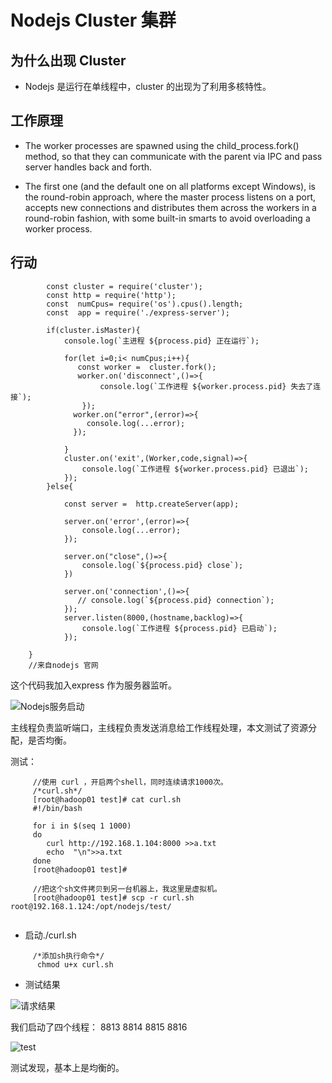 # Nodejs  Cluster 集群

## 为什么出现 Cluster
* Nodejs 是运行在单线程中，cluster 的出现为了利用多核特性。

## 工作原理
* The worker processes are spawned using the child_process.fork() method, so that they can communicate with the parent via IPC and pass server handles back and forth.

* The first one (and the default one on all platforms except Windows), is the round-robin approach, where the master process listens on a port, accepts new connections and distributes them across the workers in a round-robin fashion, with some built-in smarts to avoid overloading a worker process.


## 行动

```
		const cluster = require('cluster');
		const http = require('http');
		const  numCpus= require('os').cpus().length;
		const  app = require('./express-server');
		
		if(cluster.isMaster){
		    console.log(`主进程 ${process.pid} 正在运行`);
		
		    for(let i=0;i< numCpus;i++){
		       const worker =  cluster.fork();
		       worker.on('disconnect',()=>{
		            console.log(`工作进程 ${worker.process.pid} 失去了连接`);
		        });
		      worker.on("error",(error)=>{
		         console.log(...error);
		      });
		      
		    }
		    cluster.on('exit',(Worker,code,signal)=>{
		        console.log(`工作进程 ${worker.process.pid} 已退出`);
		    });
		}else{
		
		    const server =  http.createServer(app);
		    
		    server.on('error',(error)=>{
		        console.log(...error);
		    });
		
		    server.on("close",()=>{
		        console.log(`${process.pid} close`);
		    })
		
		    server.on('connection',()=>{
		       // console.log(`${process.pid} connection`);
		    });
		    server.listen(8000,(hostname,backlog)=>{
		        console.log(`工作进程 ${process.pid} 已启动`);
		    });
		   
	}
	//来自nodejs 官网
```
 这个代码我加入express 作为服务器监听。
 
 ![Nodejs服务启动](http://fandong90.github.io/dist/static/img/nodejsclusterserver.png)
 
 主线程负责监听端口，主线程负责发送消息给工作线程处理，本文测试了资源分配，是否均衡。
 
 测试：
 
   ```
   		//使用 curl ，开启两个shell，同时连续请求1000次。
   		/*curl.sh*/
   		[root@hadoop01 test]# cat curl.sh 
		#!/bin/bash
		
		for i in $(seq 1 1000)
		do
		   curl http://192.168.1.104:8000 >>a.txt
		   echo  "\n">>a.txt
		done
		[root@hadoop01 test]# 
		
		//把这个sh文件拷贝到另一台机器上，我这里是虚拟机。
		[root@hadoop01 test]# scp -r curl.sh  root@192.168.1.124:/opt/nodejs/test/
		
   ```
   
   * 启动./curl.sh 
   
   ```
        /*添加sh执行命令*/
   		 chmod u+x curl.sh 
   
   ```
   * 测试结果
   
   ![请求结果](http://fandong90.github.io/dist/static/img/nodeclusterfilea.png)
   
   我们启动了四个线程： 8813 8814 8815 8816
   
   ![test](http://fandong90.github.io/dist/static/img/nodeclustertestcount.png)
   
   测试发现，基本上是均衡的。